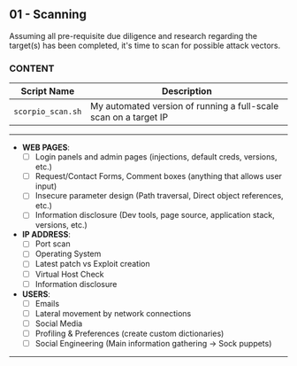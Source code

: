 ## 01 - Scanning
Assuming all pre-requisite due diligence and research regarding the target(s) has been completed, it's time to scan for possible attack vectors.
<br>
### CONTENT
| Script Name | Description |
| --- | --- |
| `scorpio_scan.sh` | My automated version of running a full-scale scan on a target IP |
---
* **WEB PAGES**:
  - [ ] Login panels and admin pages (injections, default creds, versions, etc.)
  - [ ] Request/Contact Forms, Comment boxes (anything that allows user input)
  - [ ] Insecure parameter design (Path traversal, Direct object references, etc.)
  - [ ] Information disclosure (Dev tools, page source, application stack, versions, etc.)
* **IP ADDRESS**:
  - [ ] Port scan
  - [ ] Operating System
  - [ ] Latest patch vs Exploit creation
  - [ ] Virtual Host Check
  - [ ] Information disclosure
* **USERS**:
  - [ ] Emails
  - [ ] Lateral movement by network connections
  - [ ] Social Media
  - [ ] Profiling & Preferences (create custom dictionaries)
  - [ ] Social Engineering (Main information gathering -> Sock puppets) 
---

